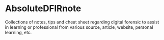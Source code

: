 # AbsoluteDFIRnote
Collections of notes, tips and cheat sheet regarding digital forensic to assist in learning or professional from various source, article, website, personal learning, etc. 
